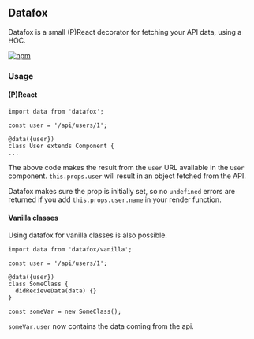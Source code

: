 ## Datafox

Datafox is a small (P)React decorator for fetching your API data, using a HOC.

<a href="https://www.npmjs.org/package/datafox">
  <img src="https://img.shields.io/npm/v/datafox.svg?style=flat" alt="npm">
</a>

### Usage

#### (P)React
```
import data from 'datafox';

const user = '/api/users/1';

@data({user})
class User extends Component {
...
```

The above code makes the result from the `user` URL available in the `User` component. `this.props.user` will result in an object fetched from the API.

Datafox makes sure the prop is initially set, so no `undefined` errors are returned if you add `this.props.user.name` in your render function.

#### Vanilla classes

Using datafox for vanilla classes is also possible.

```
import data from 'datafox/vanilla';

const user = '/api/users/1';

@data({user})
class SomeClass {
  didRecieveData(data) {}
}

const someVar = new SomeClass();
```

`someVar.user` now contains the data coming from the api.

